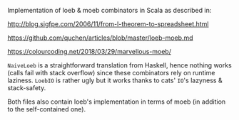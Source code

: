 Implementation of loeb & moeb combinators in Scala as described in:

http://blog.sigfpe.com/2006/11/from-l-theorem-to-spreadsheet.html

https://github.com/quchen/articles/blob/master/loeb-moeb.md

https://colourcoding.net/2018/03/29/marvellous-moeb/

`NaiveLoeb` is a straightforward translation from Haskell, hence nothing works (calls fail with stack overflow) since these combinators rely on runtime laziness.
`LoebIO` is rather ugly but it works thanks to cats' `IO`'s lazyness & stack-safety.

Both files also contain loeb's implementation in terms of moeb (in addition to the self-contained one).
